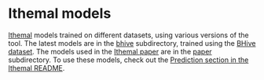 # Ithemal models

[Ithemal](https://github.com/ithemal/Ithemal) models trained on different datasets, using various versions of the tool.
The latest models are in the [bhive](bhive/) subdirectory, trained using the [BHive dataset](https://github.com/ithemal/bhive).
The models used in the [Ithemal paper](https://arxiv.org/abs/1808.07412) are in the [paper](paper/) subdirectory.
To use these models, check out the [Prediction section in the Ithemal README](https://github.com/ithemal/Ithemal#prediction).
